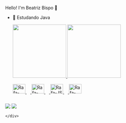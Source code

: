 Hello! I'm Beatriz Bispo 👋
- 🌱 Estudando Java

  <div>
    <a href="https://github.com/bibispo">
    <img height="170cm" src="https://github-readme-stats.vercel.app/api?username=bibispo&show_icons=true&theme=dracula&include_all_commits=true&count_private=true"/>
    <img height="170cm" src="https://github-readme-stats.vercel.app/api/top-langs/?username=bibispo&layout=compact&langs_count=16&theme=dracula"/>
  </div>

  <div style="display: inline_block"><br>
   <img alingn="center" alt="Rafa-HTML" height="30" width="40" src="https://skillicons.dev/icons?i=html" height="40" alt="html5 logo"  />
   <img width="12" />
   <img aling="center" alt="Rafa-CSS" height="30" width="40" src="https://skillicons.dev/icons?i=css" height="40" alt="css3 logo"  />
   <img width="12" />
   <img aling="center" alt="Rafa-JS" height="30" width="40" src="https://skillicons.dev/icons?i=js" height="40" alt="javascript logo"  />
   <img width="12" />
   <img aling="center" alt="Rafa-Java" height="30" width="40" src="https://skillicons.dev/icons?i=java" height="40" alt="java logo"  />
</div>

##

<div>
  <a href="https://instagram.com/bibispo_" target="_blank"><img src="https://img.shields.io/badge/-Instagram-%23E4405F?style=for-the-badge&logo=instagram&logoColor=white" target="_blank"></a>
  <a href= "mailto:beatrizbispo006.tech"><img src="https://img.shields.io/badge/-Gmail-%23333?style=for-the-badge&logo=gmail&logoColor=white" target="_blank"></a>
  
    </div>
